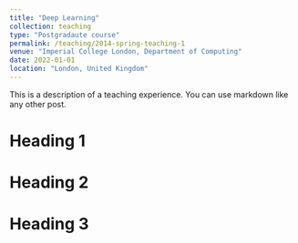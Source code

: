 ```yaml
---
title: "Deep Learning"
collection: teaching
type: "Postgradaute course"
permalink: /teaching/2014-spring-teaching-1
venue: "Imperial College London, Department of Computing"
date: 2022-01-01
location: "London, United Kingdom"
---
```


This is a description of a teaching experience. You can use markdown like any other post.

Heading 1
======

Heading 2
======

Heading 3
======
